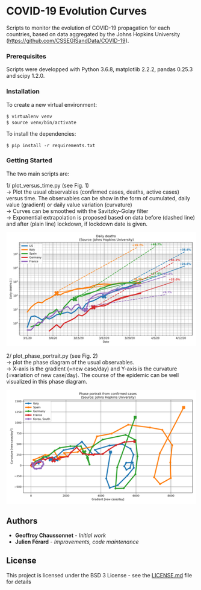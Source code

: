 
# COVID-19 Evolution Curves

Scripts to monitor the evolution of COVID-19 propagation for each countries, based on data aggregated by the Johns Hopkins University (https://github.com/CSSEGISandData/COVID-19).

### Prerequisites
Scripts were developped with Python 3.6.8, matplotlib 2.2.2, pandas 0.25.3 and scipy 1.2.0.

### Installation
To create a new virtual environment:

    $ virtualenv venv
    $ source venv/bin/activate
    
To install the dependencies:

    $ pip install -r requirements.txt 

### Getting Started
The two main scripts are:

1/ plot_versus_time.py (see Fig. 1)  
-> Plot the usual observables (confirmed cases, deaths, active cases) versus time. The observables can be show in the form of cumulated, daily value (gradient) or daily value variation (curvature)  
-> Curves can be smoothed with the Savitzky-Golay filter  
-> Exponential extrapolation is proposed based on data before (dashed line) and after (plain line) lockdown, if lockdown date is given.


![Fig. 1: Example of curve produced by plotCorrelation.py](20200402_evolCovid19_Daily_deaths_for_countries.png)

2/ plot_phase_portrait.py (see Fig. 2)  
-> plot the phase diagram of the usual observables.  
-> X-axis is the gradient (=new case/day) and Y-axis is the curvature (=variation of new case/day). The course of the epidemic can be well visualized in this phase diagram.

![Fig. 2: Example of curve produced by phase_diagram.py](20200402_phase_diagram_Covid19_Phase_portrait_from_confirmed_cases_for_countries.png)

## Authors

* **Geoffroy Chaussonnet** - *Initial work* 
* **Julien Férard** - *Improvements, code maintenance*

## License

This project is licensed under the BSD 3 License - see the [LICENSE.md](LICENSE.md) file for details

